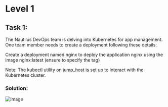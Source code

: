 # Level 1


## Task 1:
The Nautilus DevOps team is delving into Kubernetes for app management. One team member needs to create a deployment following these details:

Create a deployment named nginx to deploy the application nginx using the image nginx:latest (ensure to specify the tag)

Note: The kubectl utility on jump_host is set up to interact with the Kubernetes cluster.

### Solution: 
![image](https://github.com/user-attachments/assets/328b2799-c7ad-4901-b043-0ddd60c05f63)
